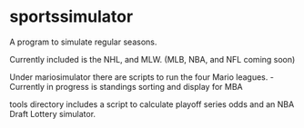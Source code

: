 # sportssimulator
A program to simulate regular seasons.

Currently included is the NHL, and MLW. (MLB, NBA, and NFL coming soon)

Under mariosimulator there are scripts to run the four Mario leagues.
    - Currently in progress is standings sorting and display for MBA

tools directory includes a script to calculate playoff series odds and an NBA Draft Lottery simulator.

